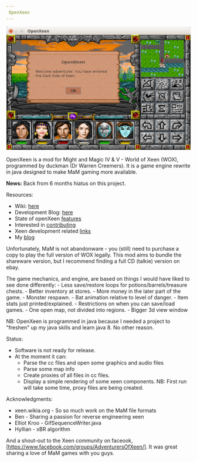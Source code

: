 ```yaml
---
 OpenXeen
---
```

![Last Screen Shot](doco/dev_history/openXeen16.png?raw=true "Last Screen Shot")

OpenXeen is a mod for Might and Magic IV & V - World of Xeen (WOX), programmed by duckman (Dr Warren Creemers).
It is a game engine rewrite in java designed to make MaM gaming more available.
  
__News:__ Back from 6 months hiatus on this project.

Resources:
  - Wiki: [here](https://github.com/busyDuckman/OpenXeen/wiki)
  - Development Blog: [here](https://github.com/busyDuckman/OpenXeen/wiki/A-Development-BLOG-(in-screenshots))
  - State of openXeen [features](https://github.com/busyDuckman/OpenXeen/wiki/Features)
  - Interested in [contributing](https://github.com/busyDuckman/OpenXeen/wiki/Contributing)
  - Xeen development related [links](https://github.com/busyDuckman/OpenXeen/wiki/Xeen-related-links)
  - My [blog](http://busyducks.com/)

Unfortunately, MaM is not abandonware - you (still) need to purchase a copy to play the full version of WOX legally.
This mod aims to bundle the shareware version, but I recommend finding a full CD (talkie) version on ebay.

The game mechanics, and engine, are based on things I would have liked to see done differently:
    - Less save/restore loops for potions/barrels/treasure chests.
    - Better inventory at stores.
    - More money in the later part of the game.
    - Monster respawn.
    - Bat animation relative to level of danger.
    - Item stats just printed/explained.
    - Restrictions on when you can save/load games.
    - One open map, not divided into regions.
    - Bigger 3d view window


NB: OpenXeen is programmed in java because I needed a project to "freshen" up
    my java skills and learn java 8. No other reason.

Status:  
  - Software is not ready for release.
  - At the moment it can:
     - Parse the cc files and open some graphics and audio files
     - Parse some map info
     - Create proxies of all files in cc files.
     - Display a simple rendering of some xeen components.
  NB: First run will take some time, proxy files are being created.

Acknowledgments:
  - xeen.wikia.org -    So so much work on the MaM file formats
  - Ben            -    Sharing a passion for reverse engineering xeen
  - Elliot Kroo    -    GifSequenceWriter.java
  - Hyllian        -    xBR algorithm

And a shout-out to the Xeen community on faceook, [https://www.facebook.com/groups/AdventurersOfXeen/].
It was great sharing a love of MaM games with you guys.

